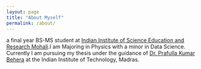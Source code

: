 ```yaml
---
layout: page
title: "About Myself"
permalink: /about/
---
```

<!--I am Fathima C, -->
a final year BS-MS student at [Indian Institute of Science Education and Research Mohali](https://www.iisermohali.ac.in).I am Majoring in Physics with a minor in Data Science. Currently I am pursuing my thesis under the guidance of [Dr. Prafulla Kumar Behera](https://physics.iitm.ac.in/faculty-inner.php?fuid=61) at the Indian Institute of Technology, Madras.


